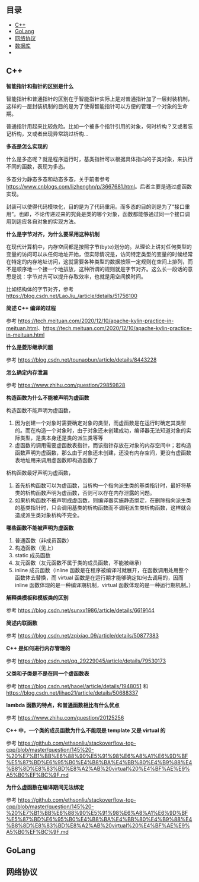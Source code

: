 ## 目录

- [C++](#C++)
- [GoLang](#GoLang)
- [网络协议](#网络协议)
- [数据库](#数据库)
- []()


## C++

**智能指针和指针的区别是什么**

智能指针和普通指针的区别在于智能指针实际上是对普通指针加了一层封装机制，这样的一层封装机制的目的是为了使得智能指针可以方便的管理一个对象的生命期。

普通指针用起来比较危险。比如一个被多个指针引用的对象，何时析构？又或者忘记析构，又或者出现异常跳过析构...

**多态是怎么实现的**

什么是多态呢？就是程序运行时，基类指针可以根据具体指向的子类对象，来执行不同的函数，表现为多态。

多态分为静态多态和动态多态，关于前者参考 <https://www.cnblogs.com/lizhenghn/p/3667681.html>。后者主要是通过虚函数实现。

封装可以使得代码模块化，目的是为了代码重用。而多态的目的则是为了“接口重用”。也即，不论传递过来的究竟是类的哪个对象，函数都能够通过同一个接口调用到适应各自对象的实现方法。

**什么是字节对齐，为什么要采用这种机制**

在现代计算机中，内存空间都是按照字节(byte)划分的。从理论上讲对任何类型的变量的访问可以从任何地址开始，但实际情况是，访问特定类型的变量的时候经常在特定的内存地址访问，这就需要各种类型的数据按照一定规则在空间上排列，而不是顺序地一个接一个地排放，这种所谓的规则就是字节对齐。这么长一段话的意思是说：字节对齐可以提升存取效率，也就是用空间换时间。

比如结构体的字节对齐，参考 <https://blog.csdn.net/LaoJiu_/article/details/51756100>

**简述 C++ 编译的过程**

参考 <https://tech.meituan.com/2020/12/10/apache-kylin-practice-in-meituan.html>、<https://tech.meituan.com/2020/12/10/apache-kylin-practice-in-meituan.html>

**什么是菱形继承问题**

参考 <https://blog.csdn.net/tounaobun/article/details/8443228>

**怎么确定内存泄漏**

参考 <https://www.zhihu.com/question/29859828>

**构造函数为什么不能被声明为虚函数**

构造函数不能声明为虚函数，

1. 因为创建一个对象时需要确定对象的类型，而虚函数是在运行时确定其类型的。而在构造一个对象时，由于对象还未创建成功，编译器无法知道对象的实际类型，是类本身还是类的派生类等等
2. 虚函数的调用需要虚函数表指针，而该指针存放在对象的内存空间中；若构造函数声明为虚函数，那么由于对象还未创建，还没有内存空间，更没有虚函数表地址用来调用虚函数即构造函数了

析构函数最好声明为虚函数，

1. 首先析构函数可以为虚函数，当析构一个指向派生类的基类指针时，最好将基类的析构函数声明为虚函数，否则可以存在内存泄露的问题。
2. 如果析构函数不被声明成虚函数，则编译器实施静态绑定，在删除指向派生类的基类指针时，只会调用基类的析构函数而不调用派生类析构函数，这样就会造成派生类对象析构不完全。

**哪些函数不能被声明为虚函数**

1. 普通函数（非成员函数）
2. 构造函数（见上）
3. static 成员函数
4. 友元函数（友元函数不属于类的成员函数，不能被继承）
5. inline 成员函数（inline 函数是在程序被编译时就展开，在函数调用处用整个函数体去替换，而 virtual 函数是在运行期才能够确定如何去调用的，因而 inline 函数体现的是一种编译期机制，virtual 函数体现的是一种运行期机制。）

**解释类模板和模板类的区别**

参考 <https://blog.csdn.net/sunxx1986/article/details/6619144>

**简述内联函数**

参考 <https://blog.csdn.net/zqixiao_09/article/details/50877383>

**C++ 是如何进行内存管理的**

参考 <https://blog.csdn.net/qq_29229045/article/details/79530173>

**父类和子类是不是在同一个虚函数表**

参考 <https://blog.csdn.net/haoel/article/details/1948051> 和 <https://blog.csdn.net/lihao21/article/details/50688337>

**lambda 函数的特点，和普通函数相比有什么优点**

参考 <https://www.zhihu.com/question/20125256>

**C++ 中，一个类的成员函数为什么不能既是 template 又是 virtual 的**

参考 <https://github.com/ethsonliu/stackoverflow-top-cpp/blob/master/question/145%20-%20%E7%B1%BB%E6%88%90%E5%91%98%E6%A8%A1%E6%9D%BF%E5%87%BD%E6%95%B0%E4%B8%BA%E4%BB%80%E4%B9%88%E4%B8%8D%E8%83%BD%E8%A2%AB%20virtual%20%E4%BF%AE%E9%A5%B0%EF%BC%9F.md>

**为什么虚函数在编译期间无法绑定**

参考 <https://github.com/ethsonliu/stackoverflow-top-cpp/blob/master/question/145%20-%20%E7%B1%BB%E6%88%90%E5%91%98%E6%A8%A1%E6%9D%BF%E5%87%BD%E6%95%B0%E4%B8%BA%E4%BB%80%E4%B9%88%E4%B8%8D%E8%83%BD%E8%A2%AB%20virtual%20%E4%BF%AE%E9%A5%B0%EF%BC%9F.md>

## GoLang



## 网络协议




